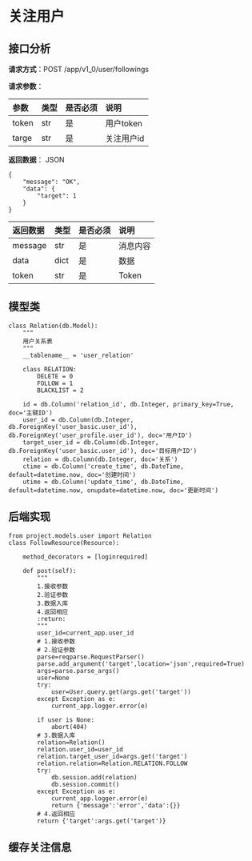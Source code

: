 # 关注用户

## 接口分析

**请求方式**：POST /app/v1\_0/user/followings

**请求参数**：

| 参数 | 类型 | 是否必须 | 说明 |
| :--- | :--- | :--- | :--- |
| token | str | 是 | 用户token |
| targe | str | 是 | 关注用户id |

**返回数据**： JSON

```
{
    "message": "OK",
    "data": {
        "target": 1
    }
}
```

| 返回数据 | 类型 | 是否必须 | 说明 |
| :--- | :--- | :--- | :--- |
| message | str | 是 | 消息内容 |
| data | dict | 是 | 数据 |
| token | str | 是 | Token |

## 模型类

```
class Relation(db.Model):
    """
    用户关系表
    """
    __tablename__ = 'user_relation'

    class RELATION:
        DELETE = 0
        FOLLOW = 1
        BLACKLIST = 2

    id = db.Column('relation_id', db.Integer, primary_key=True, doc='主键ID')
    user_id = db.Column(db.Integer, db.ForeignKey('user_basic.user_id'), db.ForeignKey('user_profile.user_id'), doc='用户ID')
    target_user_id = db.Column(db.Integer, db.ForeignKey('user_basic.user_id'), doc='目标用户ID')
    relation = db.Column(db.Integer, doc='关系')
    ctime = db.Column('create_time', db.DateTime, default=datetime.now, doc='创建时间')
    utime = db.Column('update_time', db.DateTime, default=datetime.now, onupdate=datetime.now, doc='更新时间')
```

## 后端实现

```
from project.models.user import Relation
class FollowResource(Resource):

    method_decorators = [loginrequired]

    def post(self):
        """
        1.接收参数
        2.验证参数
        3.数据入库
        4.返回相应
        :return:
        """
        user_id=current_app.user_id
        # 1.接收参数
        # 2.验证参数
        parse=reqparse.RequestParser()
        parse.add_argument('target',location='json',required=True)
        args=parse.parse_args()
        user=None
        try:
            user=User.query.get(args.get('target'))
        except Exception as e:
            current_app.logger.error(e)

        if user is None:
            abort(404)
        # 3.数据入库
        relation=Relation()
        relation.user_id=user_id
        relation.target_user_id=args.get('target')
        relation.relation=Relation.RELATION.FOLLOW
        try:
            db.session.add(relation)
            db.session.commit()
        except Exception as e:
            current_app.logger.error(e)
            return {'message':'error','data':{}}
        # 4.返回相应
        return {'target':args.get('target')}
```

## 缓存关注信息

```

```



